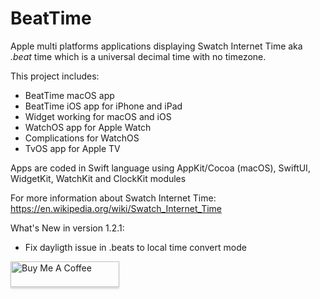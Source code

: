 # BeatTime

Apple multi platforms applications displaying Swatch Internet Time aka *.beat* time which is a universal decimal time with no timezone.

This project includes:
- BeatTime macOS app
- BeatTime iOS app for iPhone and iPad
- Widget working for macOS and iOS
- WatchOS app for Apple Watch
- Complications for WatchOS
- TvOS app for Apple TV


Apps are coded in Swift language using AppKit/Cocoa (macOS), SwiftUI, WidgetKit, WatchKit and ClockKit modules

For more information about Swatch Internet Time:
https://en.wikipedia.org/wiki/Swatch_Internet_Time

What's New in version 1.2.1:
- Fix dayligth issue in .beats to local time convert mode

<a href="https://www.buymeacoffee.com/0TC98Sk" target="_blank"><img src="https://www.buymeacoffee.com/assets/img/custom_images/orange_img.png" alt="Buy Me A Coffee" style="height: 41px !important;width: 174px !important;box-shadow: 0px 3px 2px 0px rgba(190, 190, 190, 0.5) !important;-webkit-box-shadow: 0px 3px 2px 0px rgba(190, 190, 190, 0.5) !important;" ></a>
